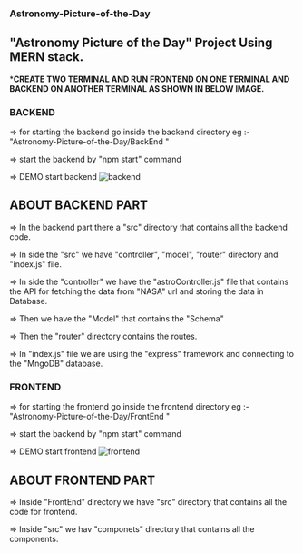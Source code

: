 ### Astronomy-Picture-of-the-Day

## "Astronomy Picture of the Day" Project Using MERN stack.

*******CREATE TWO TERMINAL AND RUN FRONTEND ON ONE TERMINAL AND BACKEND ON ANOTHER TERMINAL AS SHOWN IN BELOW IMAGE.******

### BACKEND

=> for starting the backend go inside the backend directory 
eg :- "Astronomy-Picture-of-the-Day/BackEnd " 

=> start the backend by "npm start" command

=> DEMO start backend
![backend](https://user-images.githubusercontent.com/114048704/216420268-4899c313-7d02-4ec1-a171-6b714166083e.png)

## ABOUT BACKEND PART
=> In the backend part there a "src" directory that contains all the backend code.

=> In side the "src" we have "controller", "model", "router" directory and "index.js" file.

=> In side the "controller" we have the "astroController.js" file that contains the API for fetching the data from "NASA" url and storing the data in Database.

=> Then we have the "Model" that contains the "Schema"

=> Then the "router" directory contains the routes.

=> In "index.js" file we are using the "express" framework and connecting to the "MngoDB" database.


### FRONTEND

=> for starting the frontend go inside the frontend directory 
eg :- "Astronomy-Picture-of-the-Day/FrontEnd " 

=> start the backend by "npm start" command

=> DEMO start frontend
![frontend](https://user-images.githubusercontent.com/114048704/216420342-77156308-3454-4048-95e2-cc1656f7a13f.png)

## ABOUT FRONTEND PART

=> Inside "FrontEnd" directory we have "src" directory that contains all the code for frontend.

=> Inside "src" we hav "componets" directory that contains all the components.

